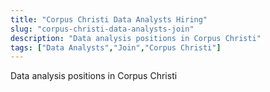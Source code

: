 ```yaml
---
title: "Corpus Christi Data Analysts Hiring"
slug: "corpus-christi-data-analysts-join"
description: "Data analysis positions in Corpus Christi"
tags: ["Data Analysts","Join","Corpus Christi"]
---
```


Data analysis positions in Corpus Christi
